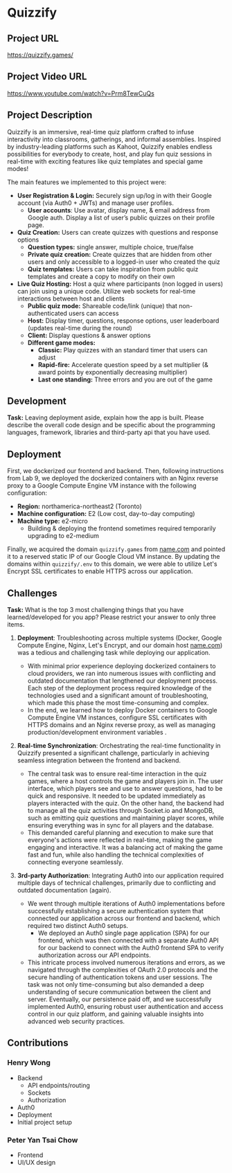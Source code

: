 # Quizzify

## Project URL
https://quizzify.games/

## Project Video URL 
https://www.youtube.com/watch?v=Prm8TewCuQs

## Project Description

Quizzify is an immersive, real-time quiz platform crafted to infuse interactivity into classrooms, gatherings, and informal assemblies. Inspired by industry-leading platforms such as Kahoot, Quizzify enables endless possibilities for everybody to create, host, and play fun quiz sessions in real-time with exciting features like quiz templates and special game modes!

The main features we implemented to this project were:
- **User Registration & Login:** Securely sign up/log in with their Google account (via Auth0 + JWTs) and manage user profiles.
  - **User accounts**: Use avatar, display name, & email address from Google auth. Display a list of user’s public quizzes on their profile page.
- **Quiz Creation:** Users can create quizzes with questions and response options
  - **Question types:** single answer, multiple choice, true/false
  - **Private quiz creation:** Create quizzes that are hidden from other users and only accessible to a logged-in user who created the quiz
  - **Quiz templates:** Users can take inspiration from public quiz templates and create a copy to modify on their own
- **Live Quiz Hosting:** Host a quiz where participants (non logged in users) can join using a unique code. Utilize web sockets for real-time interactions between host and clients
  - **Public quiz mode:** Shareable code/link (unique) that non-authenticated users can access
  - **Host:** Display timer, questions, response options, user leaderboard (updates real-time during the round)
  - **Client:** Display questions & answer options
  - **Different game modes:**
    - **Classic:** Play quizzes with an standard timer that users can adjust
    - **Rapid-fire:** Accelerate question speed by a set multiplier (& award points by exponentially decreasing multiplier)
    - **Last one standing:** Three errors and you are out of the game

## Development

**Task:** Leaving deployment aside, explain how the app is built. Please describe the overall code design and be specific about the programming languages, framework, libraries and third-party api that you have used. 

## Deployment

First, we dockerized our frontend and backend. Then, following instructions from Lab 9, we deployed the dockerized containers with an Nginx reverse proxy to a Google Compute Engine VM instance with the following configuration:
- **Region:** northamerica-northeast2 (Toronto)
- **Machine configuration:** E2 (Low cost, day-to-day computing)
- **Machine type:** e2-micro
  - Building & deploying the frontend sometimes required temporarily upgrading to e2-medium

Finally, we acquired the domain `quizzify.games` from [name.com](https://www.name.com/) and pointed it to a reserved static IP of our Google Cloud VM instance. By updating the domains within `quizzify/.env` to this domain, we were able to utilize Let's Encrypt SSL certificates to enable HTTPS across our application.

## Challenges

**Task:** What is the top 3 most challenging things that you have learned/developed for you app? Please restrict your answer to only three items. 

1. **Deployment**: Troubleshooting across multiple systems (Docker, Google Compute Engine, Nginx, Let's Encrypt, and our domain host [name.com](https://www.name.com/)) was a tedious and challenging task while deploying our application. 
    - With minimal prior experience deploying dockerized containers to cloud providers, we ran into numerous issues with conflicting and outdated documentation that lengthened our deployment process. Each step of the deployment process required knowledge of the technologies used and a significant amount of troubleshooting, which made this phase the most time-consuming and complex.
    - In the end, we learned how to deploy Docker containers to Google Compute Engine VM instances, configure SSL certificates with HTTPS domains and an Nginx reverse proxy, as well as managing production/development environment variables .

2. **Real-time Synchronization**: Orchestrating the real-time functionality in Quizzify presented a significant challenge, particularly in achieving seamless integration between the frontend and backend.
    - The central task was to ensure real-time interaction in the quiz games, where a host controls the game and players join in. The user interface, which players see and use to answer questions, had to be quick and responsive. It needed to be updated immediately as players interacted with the quiz. On the other hand, the backend had to manage all the quiz activities through Socket.io and MongoDB, such as emitting quiz questions and maintaining player scores, while ensuring everything was in sync for all players and the database. 
    - This demanded careful planning and execution to make sure that everyone's actions were reflected in real-time, making the game engaging and interactive. It was a balancing act of making the game fast and fun, while also handling the technical complexities of connecting everyone seamlessly.

3. **3rd-party Authorization**: Integrating Auth0 into our application required multiple days of technical challenges, primarily due to conflicting and outdated documentation (again). 
    - We went through multiple iterations of Auth0 implementations before successfully establishing a secure authentication system that connected our application across our frontend and backend, which required two distinct Auth0 setups.
      - We deployed an Auth0 single page application (SPA) for our frontend, which was then connected with a separate Auth0 API for our backend to connect with the Auth0 frontend SPA to verify authorization across our API endpoints.
    - This intricate process involved numerous iterations and errors, as we navigated through the complexities of OAuth 2.0 protocols and the secure handling of authentication tokens and user sessions. The task was not only time-consuming but also demanded a deep understanding of secure communication between the client and server. Eventually, our persistence paid off, and we successfully implemented Auth0, ensuring robust user authentication and access control in our quiz platform, and gaining valuable insights into advanced web security practices.

## Contributions

### Henry Wong
- Backend 
  - API endpoints/routing
  - Sockets
  - Authorization
- Auth0
- Deployment
- Initial project setup

### Peter Yan Tsai Chow
- Frontend
- UI/UX design
